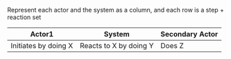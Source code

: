 Represent each actor and the system as a column, and each row is a step + reaction set

| Actor1               | System                 | Secondary Actor |
| -------------------- | ---------------------- | --------------- |
| Initiates by doing X | Reacts to X by doing Y | Does Z          | 
